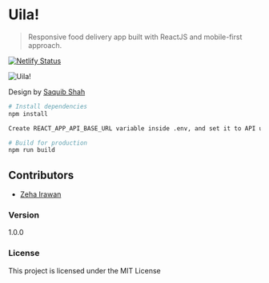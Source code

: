 # Uila!

> Responsive food delivery app built with ReactJS and mobile-first approach.

[![Netlify Status](https://api.netlify.com/api/v1/badges/808e4a62-996f-4481-9f53-fa58a988af4a/deploy-status)](https://app.netlify.com/sites/elegant-jones-65bc7b/deploys)

![Uila!](https://i.imgur.com/je6ukTj.jpg)

Design by [Saquib Shah](https://dribbble.com/shots/11589829-Kuk-Fresh)

```bash
# Install dependencies
npm install

Create REACT_APP_API_BASE_URL variable inside .env, and set it to API url.

# Build for production
npm run build
```

## Contributors

- [Zeha Irawan](https://github.com/JangkarBumi)

### Version

1.0.0

### License

This project is licensed under the MIT License